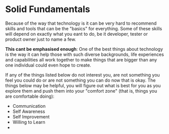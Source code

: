 # Solid Fundamentals

Because of the way that technology is it can be very hard to recommend skills and tools that can be the "basics" for everything. Some of these skills will depend on exactly what you eant to do, be it developer, tester or product owner just to name a few.

**This cant be emphasised enough**: One of the best things about technology is the way it can help those with such diverse backgrounds, life experiences and capabilities all work together to make things that are bigger than any one individual could even hope to create.

If any of the things listed below do not interest you, are not something you feel you could do or are not something you can do now that is okay. The things below may be helpful, you will figure out what is best for you as you explore them and push them into your "comfort zone" (that is, things you are comfortable doing):

* Communication
* Self Awareness
* Self Improvement
* Willing to Learn
* 
